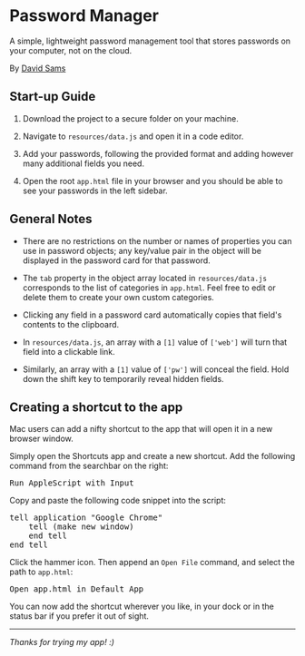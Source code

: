 # Password Manager

A simple, lightweight password management tool that stores passwords on your computer, not on the cloud.

By <a href="https://github.com/DavidSams/">David Sams</a>

## Start-up Guide

1. Download the project to a secure folder on your machine.

2. Navigate to `resources/data.js` and open it in a code editor.

3. Add your passwords, following the provided format and adding however many additional fields you need.

4. Open the root `app.html` file in your browser and you should be able to see your passwords in the left sidebar.

## General Notes

- There are no restrictions on the number or names of properties you can use in password objects; any key/value pair in the object will be displayed in the password card for that password.

- The `tab` property in the object array located in `resources/data.js` corresponds to the list of categories in `app.html`. Feel free to edit or delete them to create your own custom categories.

- Clicking any field in a password card automatically copies that field's contents to the clipboard.

- In `resources/data.js`, an array with a `[1]` value of `['web']` will turn that field into a clickable link.

- Similarly, an array with a `[1]` value of `['pw']` will conceal the field. Hold down the shift key to temporarily reveal hidden fields.

## Creating a shortcut to the app

Mac users can add a nifty shortcut to the app that will open it in a new browser window.

Simply open the Shortcuts app and create a new shortcut. Add the following command from the searchbar on the right:

<pre>Run AppleScript with Input</pre>

Copy and paste the following code snippet into the script:

<pre>tell application "Google Chrome"
	tell (make new window)
	end tell
end tell</pre>

Click the hammer icon. Then append an `Open File` command, and select the path to `app.html`:

<pre>Open app.html in Default App</pre>

You can now add the shortcut wherever you like, in your dock or in the status bar if you prefer it out of sight.

<hr>

*Thanks for trying my app! :)*

